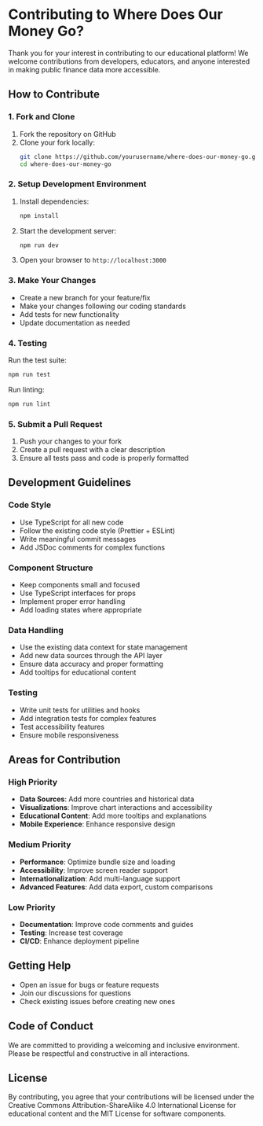# Contributing to Where Does Our Money Go?

Thank you for your interest in contributing to our educational platform! We welcome contributions from developers, educators, and anyone interested in making public finance data more accessible.

## How to Contribute

### 1. Fork and Clone

1. Fork the repository on GitHub
2. Clone your fork locally:
   ```bash
   git clone https://github.com/yourusername/where-does-our-money-go.git
   cd where-does-our-money-go
   ```

### 2. Setup Development Environment

1. Install dependencies:
   ```bash
   npm install
   ```

2. Start the development server:
   ```bash
   npm run dev
   ```

3. Open your browser to `http://localhost:3000`

### 3. Make Your Changes

- Create a new branch for your feature/fix
- Make your changes following our coding standards
- Add tests for new functionality
- Update documentation as needed

### 4. Testing

Run the test suite:
```bash
npm run test
```

Run linting:
```bash
npm run lint
```

### 5. Submit a Pull Request

1. Push your changes to your fork
2. Create a pull request with a clear description
3. Ensure all tests pass and code is properly formatted

## Development Guidelines

### Code Style

- Use TypeScript for all new code
- Follow the existing code style (Prettier + ESLint)
- Write meaningful commit messages
- Add JSDoc comments for complex functions

### Component Structure

- Keep components small and focused
- Use TypeScript interfaces for props
- Implement proper error handling
- Add loading states where appropriate

### Data Handling

- Use the existing data context for state management
- Add new data sources through the API layer
- Ensure data accuracy and proper formatting
- Add tooltips for educational content

### Testing

- Write unit tests for utilities and hooks
- Add integration tests for complex features
- Test accessibility features
- Ensure mobile responsiveness

## Areas for Contribution

### High Priority

- **Data Sources**: Add more countries and historical data
- **Visualizations**: Improve chart interactions and accessibility
- **Educational Content**: Add more tooltips and explanations
- **Mobile Experience**: Enhance responsive design

### Medium Priority

- **Performance**: Optimize bundle size and loading
- **Accessibility**: Improve screen reader support
- **Internationalization**: Add multi-language support
- **Advanced Features**: Add data export, custom comparisons

### Low Priority

- **Documentation**: Improve code comments and guides
- **Testing**: Increase test coverage
- **CI/CD**: Enhance deployment pipeline

## Getting Help

- Open an issue for bugs or feature requests
- Join our discussions for questions
- Check existing issues before creating new ones

## Code of Conduct

We are committed to providing a welcoming and inclusive environment. Please be respectful and constructive in all interactions.

## License

By contributing, you agree that your contributions will be licensed under the Creative Commons Attribution-ShareAlike 4.0 International License for educational content and the MIT License for software components. 